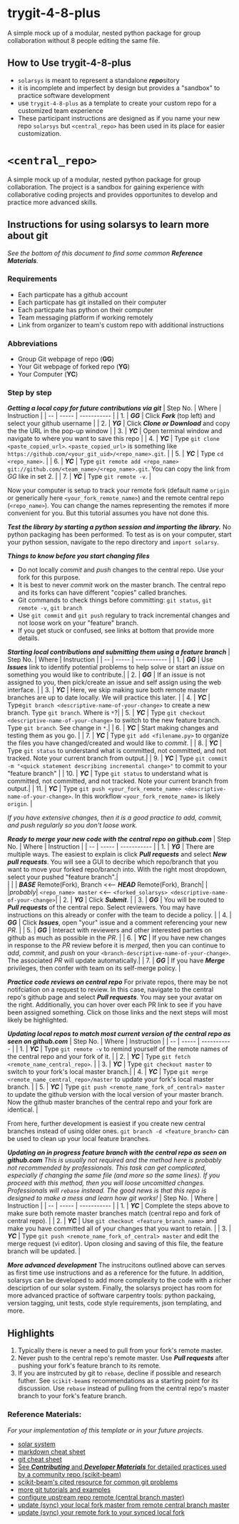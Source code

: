 # trygit-4-8-plus
A simple mock up of a modular, nested python package for group collaboration without 8 people editing the same file.

## How to Use trygit-4-8-plus 
* `solarsys` is meant to represent a standalone ***repo***sitory
* it is incomplete and imperfect by design but provides a "sandbox" to practice software development
* use `trygit-4-8-plus` as a template to create your custom repo for a customized team experience
* These participant instructions are designed as if you name your new repo `solarsys` but `<central_repo>` has been used in its place for easier customization.
 
# `<central_repo>`
A simple mock up of a modular, nested python package for group collaboration. The project is a sandbox for gaining experience with collaborative coding projects and provides opportunites to develop and practice more advanced skills.  
 
## Instructions for using solarsys to learn more about git
*See the bottom of this document to find some common **Reference Materials**.* 
### Requirements
- Each particpate has a github account
- Each particpate has git installed on their computer
- Each particpate has python on their computer 
- Team messaging platform if working remotely
- Link from organizer to team's custom repo with additional instructions
### Abbreviations
- Group Git webpage of repo (**GG**)
- Your Git webpage of forked repo (**YG**)
- Your Computer (**YC**)
### Step by step
***Getting a local copy for future contributions via git***
| Step No. | Where | Instruction |
| -- | ----- | ----------- |
| 1. | ***GG*** | Click ***Fork*** (top left) and select your github username |
| 2. | ***YG*** | Click ***Clone or Download*** and copy the the URL in the pop-up window |
| 3. | ***YC*** | Open terminal window and navigate to where you want to save this repo |
| 4. | ***YC*** | Type `git clone <paste_copied_url>`. `<paste_copied_url>` is something like `https://github.com/<your_git_uid>/<repo_name>.git`. |
| 5. | ***YC*** | Type `cd <repo_name>`.  |
| 6. | ***YC*** | Type `git remote add <repo_name> git://github.com/<team_name>/<repo_name>.git`.  You can copy the link from *GG* like in set 2. |
| 7. | ***YC*** | Type `git remote -v`. |

Now your computer is setup to track your remote fork (default name `origin` or generically here `<your_fork_remote_name>`) and the remote central repo (`<repo_name>`). You can change the names representing the remotes if more convenient for you.  But this tutorial assumes you have not done this.

***Test the library by starting a python session and importing the library.*** No python packaging has been performed. To test as is on your computer, start your python session, navigate to the repo directory and `import solarsy`.

***Things to know before you start changing files***
- Do not locally *commit* and *push* changes to the central repo. Use your fork for this purpose.
- It is best to never *commit* work on the master branch. The central repo and its forks can have different "copies" called branches. 
- Git commands to check things before committing: `git status`, `git remote -v`, `git branch`
- Use `git commit` and `git push` regulary to track incremental changes and not loose work on your "feature" branch.
- If you get stuck or confused, see links at bottom that provide more details.

***Starting local contributions and submitting them using a feature branch***
| Step No. | Where | Instruction |
| -- | ----- | ----------- |
| 1. | ***GG*** | Use ***Issues*** link to identify potential problems to help solve or start an *issue* on something you would like to contribute.|
| 2. | ***GG*** | If an issue is not assigned to you, then pick/create an issue and self assign using the web interface. |
| 3. | ***YC*** | Here, we skip making sure both remote master branches are up to date locally. We will practice this later. |
| 4. | ***YC*** | Type`git branch <descriptive-name-of-your-change>` to create a new branch. Type `git branch`. Where is `*`?|
| 5. | ***YC*** | Type `git checkout <descriptive-name-of-your-change>` to switch to the new feature branch. Type `git branch`. See change in `*`.|
| 6. | ***YC*** | Start making changes and testing them as you go. |
| 7. | ***YC*** | Type `git add <filename.py>` to organize the files you have changed/created and would like to *commit*. |
| 8. | ***YC*** | Type `git status` to understand what is committed, not committed, and not tracked. Note your current branch from output.|
| 9. | ***YC*** | Type `git commit -m "<quick statement describing incremental change>"` to commit to your "feature branch" |
| 10. | ***YC*** | Type `git status` to understand what is committed, not committed, and not tracked. Note your current branch from output.|
| 11. | ***YC*** | Type `git push <your_fork_remote_name> <descriptive-name-of-your-change>`. In this workflow `<your_fork_remote_name>` is likely `origin`. |

*If you have extensive changes, then it is a good practice to *add*, *commit*, and *push* regularly so you don't loose work.*

***Ready to merge your new code with the central repo on github.com***
| Step No. | Where | Instruction |
| -- | ----- | ----------- |
| 1. | ***YG*** | There are multiple ways.  The easiest to explain is click ***Pull requests*** and select ***New pull requests***.  You will see a GUI to decribe which repo/branch that you want to move your forked repo/branch into. With the right most dropdown, select your pushed "feature branch".|   
|    |          | ***BASE*** Remote(Fork), Branch  <<--  ***HEAD*** Remote(Fork), Branch|
|    |*probably*| `<repo_name> master` <<-- `<forked_solarsys> <descriptive-name-of-your-change>`|
| 2. | ***YG*** | Click ***Submit***.  |
| 3. | ***GG*** | You will be routed to ***Pull requests*** of the central repo. Select reviewers. You may have instructions on this already or confer with the team to decide a policy.  |
| 4. | ***GG*** | Click ***Issues***, open "your" issue and a comment referencing your new *PR*. |
| 5. | ***GG*** | Interact with reviewers and other interested parties on github as much as possible in the *PR*. |
| 6. | ***YC*** | If you have new changes in response to the *PR* review before it is *merged*, then you can continue to *add*, *commit*, and *push* on your `<branch-descriptive-name-of-your-change>`. The associated *PR* will update automatically.|
| 7. | ***GG*** | If you have ***Merge*** privileges, then confer with team on its self-merge policy. |

***Practice code reviews on central repo***
For private repos, there may be not notifciation on a request to review.  In this case, navigate to the central repo's github page and select ***Pull requests***.  You may see your avatar on the right.  Additionally, you can hover over each PR link to see if you have been assigned something.  Click on those links and the next steps will most likely be highlighted.

***Updating local repos to match most current version of the central repo as seen on github.com***
| Step No. | Where | Instruction |
| -- | ----- | ----------- |
| 1. | ***YC*** | Type `git remote -v` to remind yourself of the remote names of the central repo and your fork of it. |
| 2. | ***YC*** | Type `git fetch <remote_name_central_repo>`. |
| 3. | ***YC*** | Type `git checkout master` to switch to your fork's local master branch.|
| 4. | ***YC*** | Type `git merge <remote_name_central_repo>/master` to update your fork's local master branch. |
| 5. | ***YC*** | Type `git push <remote_name_fork_of_central> master` to update the github version with the local version of your master branch.  Now the github master branches of the central repo and your fork are identical. |

From here, further development is easiest if you create new central branches instead of using older ones.  `git branch -d <feature_branch>` can be used to clean up your local feature branches.  

***Updating an in progress feature branch with the central repo as seen on github.com***
*This is usually not required and the method here is probably not recommended by professionals. This task can get complicated, especially if changing the same file (and more so the same lines). If you proceed with this method, then you will loose uncomitted changes.  Professionals will `rebase` instead.  The good news is that this repo is designed to make a mess and learn how git works!*
| Step No. | Where | Instruction |
| -- | ----- | ----------- |
| 1. | ***YC*** | Complete the steps above to make sure both remote master branches match (central repo and fork of central repo). |
| 2. | ***YC*** | Use `git checkout <feature_branch_name>` and make you have committed all of your changes that you want to retain. |
| 3. | ***YC*** | Type `git push <remote_name_fork_of_central> master` and edit the merge request (vi editor). Upon closing and saving of this file, the feature branch will be updated. |

***More advanced development*** The instrucitons outlined above can serves as first time use instructions and as a reference for the future. In addition, solarsys can be developed to add more complexity to the code with a richer desciprtion of our solar system. Finally, the solarsys project has room for more advanced practice of software carpentry tools: python packaing, version tagging, unit tests, code style requirements, json templating, and more.  

## Highlights
1. Typically there is never a need to pull from your fork's remote master.
2. Never push to the central repo's remote master. Use ***Pull requests*** after pushing your fork's feature branch to its remote.
3. If you are instrcuted by git to `rebase`, decline if possible and research futher.  See `scikit-beam`s recommendations as a starting point for its discussion.  Use `rebase` instead of pulling from the central repo's master branch to your fork's feature branch.

### Reference Materials: 
*For your implementation of this template or in your future projects.*
- [solar system](https://solarsystem.nasa.gov/planets/in-depth/#the_new_definition_of_planet_otp)
- [markdown cheat sheet](https://www.markdownguide.org/cheat-sheet/)
- [git cheat sheet](https://github.github.com/training-kit/downloads/github-git-cheat-sheet.pdf)
- [See ***Contributing*** and ***Developer Materials*** for detailed practices used by a community repo (scikit-beam)](https://scikit-beam.github.io/scikit-beam/ )
- [scikit-beam's cited resource for common git problems](http://sethrobertson.github.io/GitFixUm/fixup.html)
- [more git tutorials and examples](http://try.github.io/)
- [configure upstream repo remote (central branch master)](https://help.github.com/en/github/collaborating-with-issues-and-pull-requests/configuring-a-remote-for-a-fork)
- [update (sync) your local fork master from remote central branch master](https://help.github.com/en/github/collaborating-with-issues-and-pull-requests/syncing-a-fork)
- [update (sync) your remote fork to your synced local fork](https://help.github.com/en/github/using-git/pushing-commits-to-a-remote-repository)
